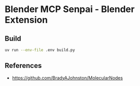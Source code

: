 # Blender MCP Senpai - Blender Extension

## Build

```sh
uv run --env-file .env build.py
```

## References

- https://github.com/BradyAJohnston/MolecularNodes
